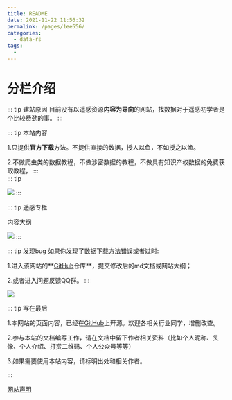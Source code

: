 ```yaml
---
title: README
date: 2021-11-22 11:56:32
permalink: /pages/1ee556/
categories:
  - data-rs
tags:
  - 
---
```

# 分栏介绍

::: tip 建站原因
目前没有以遥感资源**内容为导向**的网站，找数据对于遥感初学者是个比较费劲的事。
:::

::: tip 本站内容

1.只提供**官方下载**方法。不提供直接的数据，授人以鱼，不如授之以渔。

2.不做爬虫类的数据教程，不做涉密数据的教程，不做具有知识产权数据的免费获取教程，
:::  
::: tip  

![](https://gitee.com/kitmyfaceplease/image_upload/raw/master/image/20211120135703.png)
:::


::: tip 遥感专栏
  
  内容大纲

<img src="https://gitee.com/kitmyfaceplease/image_upload/raw/master/image/遥感数据.png" />
:::

::: tip 发现bug
如果你发现了数据下载方法错误或者过时:

1.进入该网站的**[GitHub](https://github.com/ruiduobao/ruiduobao.com.git)仓库**，提交修改后的md文档或网站大纲；

2.或者进入问题反馈QQ群。
:::

<img src="https://gitee.com/kitmyfaceplease/image_upload/raw/master/image/地信遥感导航网-问题反馈群群聊二维码.png" />

::: tip 写在最后

1.本网站的页面内容，已经在[GitHub](https://github.com/ruiduobao/ruiduobao.com.git)上开源。欢迎各相关行业同学，增删改查。

2.参与本站的文档编写工作，请在文档中留下作者相关资料（比如个人昵称、头像、个人介绍、打赏二维码、个人公众号等等）

3.如果需要使用本站内容，请标明出处和相关作者。

:::

[网站声明](https://gitee.com/kitmyfaceplease/image_upload/raw/master/image/20211114174754.png)
